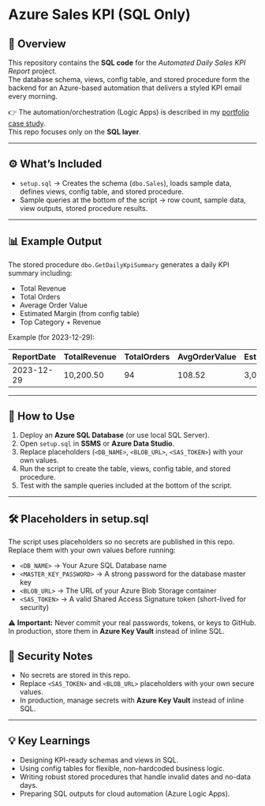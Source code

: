 # Azure Sales KPI (SQL Only)

## 📌 Overview
This repository contains the **SQL code** for the *Automated Daily Sales KPI Report* project.  
The database schema, views, config table, and stored procedure form the backend for an Azure-based automation that delivers a styled KPI email every morning.

👉 The automation/orchestration (Logic Apps) is described in my [portfolio case study](your-notion-link-here).  
This repo focuses only on the **SQL layer**.

---

## ⚙️ What’s Included
- `setup.sql` → Creates the schema (`dbo.Sales`), loads sample data, defines views, config table, and stored procedure.  
- Sample queries at the bottom of the script → row count, sample data, view outputs, stored procedure results.  

---

## 📊 Example Output
The stored procedure `dbo.GetDailyKpiSummary` generates a daily KPI summary including:  

- Total Revenue  
- Total Orders  
- Average Order Value  
- Estimated Margin (from config table)  
- Top Category + Revenue  

Example (for 2023-12-29):  

| ReportDate | TotalRevenue | TotalOrders | AvgOrderValue | EstimatedMargin | TopCategory | TopCategoryRevenue |
|------------|--------------|-------------|---------------|-----------------|-------------|---------------------|
| 2023-12-29 | 10,200.50    | 94          | 108.52        | 3,060.15        | Windows     | 5,400.00           |

---

## 🚀 How to Use
1. Deploy an **Azure SQL Database** (or use local SQL Server).  
2. Open `setup.sql` in **SSMS** or **Azure Data Studio**.  
3. Replace placeholders (`<DB_NAME>`, `<BLOB_URL>`, `<SAS_TOKEN>`) with your own values.  
4. Run the script to create the table, views, config table, and stored procedure.  
5. Test with the sample queries included at the bottom of the script.  

---

## 🛠️ Placeholders in setup.sql
The script uses placeholders so no secrets are published in this repo.  
Replace them with your own values before running:

- `<DB_NAME>` → Your Azure SQL Database name  
- `<MASTER_KEY_PASSWORD>` → A strong password for the database master key  
- `<BLOB_URL>` → The URL of your Azure Blob Storage container  
- `<SAS_TOKEN>` → A valid Shared Access Signature token (short-lived for security)  

⚠️ **Important:** Never commit your real passwords, tokens, or keys to GitHub.  
In production, store them in **Azure Key Vault** instead of inline SQL.  

## 🔐 Security Notes
- No secrets are stored in this repo.  
- Replace `<SAS_TOKEN>` and `<BLOB_URL>` placeholders with your own secure values.  
- In production, manage secrets with **Azure Key Vault** instead of inline SQL.  

---

## 💡 Key Learnings
- Designing KPI-ready schemas and views in SQL.  
- Using config tables for flexible, non-hardcoded business logic.  
- Writing robust stored procedures that handle invalid dates and no-data days.  
- Preparing SQL outputs for cloud automation (Azure Logic Apps).  
